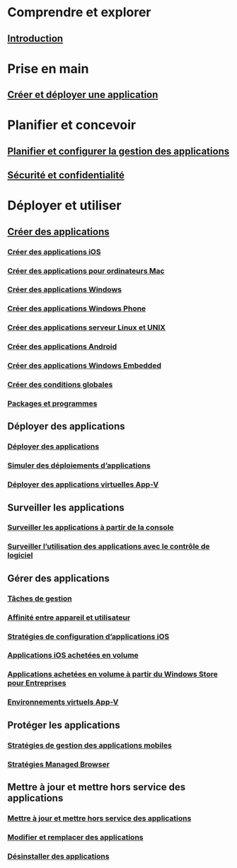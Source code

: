 # Comprendre et explorer
## [Introduction](understand/introduction-to-application-management.md)

# Prise en main
## [Créer et déployer une application](get-started/create-and-deploy-an-application.md)

# Planifier et concevoir
## [Planifier et configurer la gestion des applications](plan-design/plan-for-and-configure-application-management.md)
## [Sécurité et confidentialité](plan-design/security-and-privacy-for-application-management.md)

# Déployer et utiliser

## [Créer des applications](deploy-use/create-applications.md)
### [Créer des applications iOS](get-started/creating-ios-applications.md)
### [Créer des applications pour ordinateurs Mac](get-started/creating-mac-computer-applications.md)
### [Créer des applications Windows](get-started/creating-windows-applications.md)
### [Créer des applications Windows Phone](get-started/creating-windows-phone-applications.md)
### [Créer des applications serveur Linux et UNIX](get-started/creating-linux-and-unix-server-applications.md)
### [Créer des applications Android](get-started/creating-android-applications.md)
### [Créer des applications Windows Embedded](get-started/creating-windows-embedded-applications.md)
### [Créer des conditions globales](deploy-use/create-global-conditions.md)
### [Packages et programmes](deploy-use/packages-and-programs.md)

## Déployer des applications
### [Déployer des applications](deploy-use/deploy-applications.md)
### [Simuler des déploiements d’applications](deploy-use/simulate-application-deployments.md)
### [Déployer des applications virtuelles App-V](get-started/deploying-app-v-virtual-applications.md)

## Surveiller les applications
### [Surveiller les applications à partir de la console](deploy-use/monitor-applications-from-the-console.md)
### [Surveiller l’utilisation des applications avec le contrôle de logiciel](deploy-use/monitor-app-usage-with-software-metering.md)

## Gérer des applications
### [Tâches de gestion](deploy-use/management-tasks-applications.md)
### [Affinité entre appareil et utilisateur](deploy-use/link-users-and-devices-with-user-device-affinity.md)
### [Stratégies de configuration d’applications iOS](deploy-use/configure-ios-apps-with-app-configuration-policies.md)
### [Applications iOS achetées en volume](deploy-use/manage-volume-purchased-ios-apps.md)
### [Applications achetées en volume à partir du Windows Store pour Entreprises](deploy-use/manage-apps-from-the-windows-store-for-business.md)
### [Environnements virtuels App-V](deploy-use/create-app-v-virtual-environments.md)

## Protéger les applications
### [Stratégies de gestion des applications mobiles](deploy-use/protect-apps-using-mam-policies.md)
### [Stratégies Managed Browser](deploy-use/manage-internet-access-using-managed-browser-policies.md)

## Mettre à jour et mettre hors service des applications
### [Mettre à jour et mettre hors service des applications](deploy-use/update-and-retire-applications.md)
### [Modifier et remplacer des applications](deploy-use/revise-and-supersede-applications.md)
### [Désinstaller des applications](deploy-use/uninstall-applications.md)


<!--HONumber=Dec16_HO3-->


